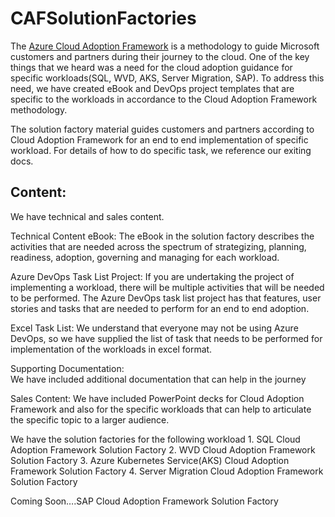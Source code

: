 # CAFSolutionFactories
The [Azure Cloud Adoption Framework](https://azure.microsoft.com/en-us/cloud-adoption-framework) is a methodology to guide Microsoft customers and partners during their journey to the cloud. One of the key things that we heard was a need for the cloud adoption guidance for specific workloads(SQL, WVD, AKS, Server Migration, SAP). To address this need, we have created eBook and DevOps project templates that are specific to the workloads in accordance to the Cloud Adoption Framework methodology. 

The solution factory material guides customers and partners according to Cloud Adoption Framework for an end to end implementation of specific workload. For details of how to do specific task, we reference our exiting docs. 

## Content: 
We have technical and sales content. 

Technical Content
eBook: 
The eBook in the solution factory describes the activities that are needed across the spectrum of strategizing, planning, readiness, adoption, governing and managing for each workload. 

Azure DevOps Task List Project: 
If you are undertaking the project of implementing a workload, there will be multiple activities that will be needed to be performed. 
The Azure DevOps task list project has that features, user stories and tasks that are needed to perform for an end to end adoption.

Excel Task List:
We understand that everyone may not be using Azure DevOps, so we have supplied the list of task that needs to be performed for implementation of the workloads in excel format.
 
Supporting Documentation:     
We have included additional documentation that can help in the journey


Sales Content:
We have included PowerPoint decks for Cloud Adoption Framework and also for the specific workloads that can help to articulate the specific topic to a larger audience. 

We have the solution factories for the following workload
	1. SQL Cloud Adoption Framework Solution Factory
	2. WVD Cloud Adoption Framework Solution Factory
	3. Azure Kubernetes Service(AKS) Cloud Adoption Framework Solution Factory
	4. Server Migration Cloud Adoption Framework Solution Factory

Coming Soon….SAP Cloud Adoption Framework Solution Factory
